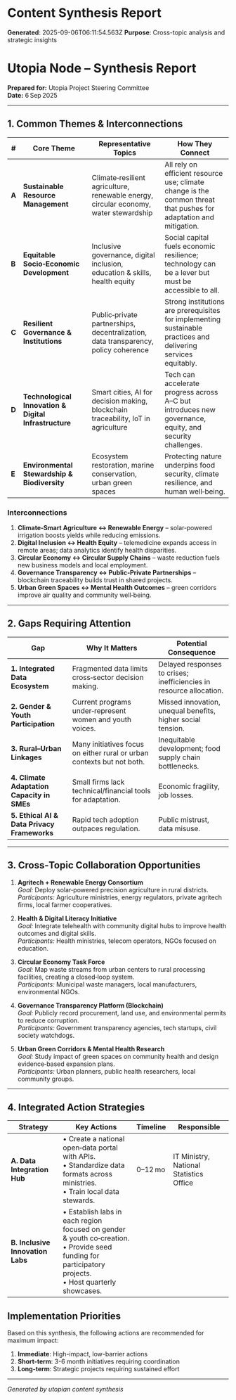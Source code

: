 # Content Synthesis Report

**Generated**: 2025-09-06T06:11:54.563Z
**Purpose**: Cross-topic analysis and strategic insights

# Utopia Node – Synthesis Report  
**Prepared for:** Utopia Project Steering Committee  
**Date:** 6 Sep 2025  

---

## 1. Common Themes & Interconnections

| # | Core Theme | Representative Topics | How They Connect |
|---|------------|------------------------|-----------------|
| **A** | **Sustainable Resource Management** | Climate‑resilient agriculture, renewable energy, circular economy, water stewardship | All rely on efficient resource use; climate change is the common threat that pushes for adaptation and mitigation. |
| **B** | **Equitable Socio‑Economic Development** | Inclusive governance, digital inclusion, education & skills, health equity | Social capital fuels economic resilience; technology can be a lever but must be accessible to all. |
| **C** | **Resilient Governance & Institutions** | Public‑private partnerships, decentralization, data transparency, policy coherence | Strong institutions are prerequisites for implementing sustainable practices and delivering services equitably. |
| **D** | **Technological Innovation & Digital Infrastructure** | Smart cities, AI for decision making, blockchain traceability, IoT in agriculture | Tech can accelerate progress across A–C but introduces new governance, equity, and security challenges. |
| **E** | **Environmental Stewardship & Biodiversity** | Ecosystem restoration, marine conservation, urban green spaces | Protecting nature underpins food security, climate resilience, and human well‑being. |

### Interconnections

1. **Climate‑Smart Agriculture ↔ Renewable Energy** – solar‑powered irrigation boosts yields while reducing emissions.
2. **Digital Inclusion ↔ Health Equity** – telemedicine expands access in remote areas; data analytics identify health disparities.
3. **Circular Economy ↔ Circular Supply Chains** – waste reduction fuels new business models and local employment.
4. **Governance Transparency ↔ Public‑Private Partnerships** – blockchain traceability builds trust in shared projects.
5. **Urban Green Spaces ↔ Mental Health Outcomes** – green corridors improve air quality and community well‑being.

---

## 2. Gaps Requiring Attention

| Gap | Why It Matters | Potential Consequence |
|-----|----------------|-----------------------|
| **1. Integrated Data Ecosystem** | Fragmented data limits cross‑sector decision making. | Delayed responses to crises; inefficiencies in resource allocation. |
| **2. Gender & Youth Participation** | Current programs under‑represent women and youth voices. | Missed innovation, unequal benefits, higher social tension. |
| **3. Rural–Urban Linkages** | Many initiatives focus on either rural or urban contexts but not both. | Inequitable development; food supply chain bottlenecks. |
| **4. Climate Adaptation Capacity in SMEs** | Small firms lack technical/financial tools for adaptation. | Economic fragility, job losses. |
| **5. Ethical AI & Data Privacy Frameworks** | Rapid tech adoption outpaces regulation. | Public mistrust, data misuse. |

---

## 3. Cross‑Topic Collaboration Opportunities

1. **Agritech + Renewable Energy Consortium**  
   *Goal:* Deploy solar‑powered precision agriculture in rural districts.  
   *Participants:* Agriculture ministries, energy regulators, private agritech firms, local farmer cooperatives.

2. **Health & Digital Literacy Initiative**  
   *Goal:* Integrate telehealth with community digital hubs to improve health outcomes and digital skills.  
   *Participants:* Health ministries, telecom operators, NGOs focused on education.

3. **Circular Economy Task Force**  
   *Goal:* Map waste streams from urban centers to rural processing facilities, creating a closed‑loop system.  
   *Participants:* Municipal waste managers, local manufacturers, environmental NGOs.

4. **Governance Transparency Platform (Blockchain)**  
   *Goal:* Publicly record procurement, land use, and environmental permits to reduce corruption.  
   *Participants:* Government transparency agencies, tech startups, civil society watchdogs.

5. **Urban Green Corridors & Mental Health Research**  
   *Goal:* Study impact of green spaces on community health and design evidence‑based expansion plans.  
   *Participants:* Urban planners, public health researchers, local community groups.

---

## 4. Integrated Action Strategies

| Strategy | Key Actions | Timeline | Responsible |
|----------|-------------|----------|-------------|
| **A. Data Integration Hub** | • Create a national open‑data portal with APIs.<br>• Standardize data formats across ministries.<br>• Train local data stewards. | 0–12 mo | IT Ministry, National Statistics Office |
| **B. Inclusive Innovation Labs** | • Establish labs in each region focused on gender & youth co‑creation.<br>• Provide seed funding for participatory projects.<br>• Host quarterly showcases.

## Implementation Priorities
Based on this synthesis, the following actions are recommended for maximum impact:

1. **Immediate**: High-impact, low-barrier actions
2. **Short-term**: 3-6 month initiatives requiring coordination
3. **Long-term**: Strategic projects requiring sustained effort

---
*Generated by utopian content synthesis*
